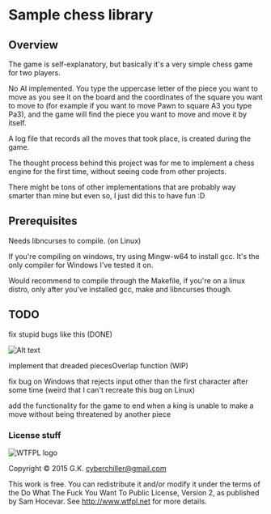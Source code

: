# Sample chess library
## Overview

The game is self-explanatory, but basically it's a very simple chess game for two players.

No AI implemented. You type the uppercase letter of the piece you want 
to move as you see it on the board and the coordinates of the square you want to move to 
(for example if you want to move Pawn to square A3 you type Pa3), and the game will find the piece you want to move
and move it by itself.

A log file that records all the moves that took place, is created during the game.

The thought process behind this project was for me to implement a chess engine for the first time, without seeing
code from other projects.

There might be tons of other implementations that are probably way smarter than mine but even so, I just did this to have fun :D

## Prerequisites

Needs libncurses to compile. (on Linux)

If you're compiling on windows, try using Mingw-w64 to install gcc. It's the only compiler for Windows I've tested it on.

Would recommend to compile through the Makefile, if you're on a linux distro, only after you've installed
gcc, make and libncurses though.

## TODO

fix stupid bugs like this (DONE)

![Alt text](http://i.imgur.com/u7DMUjg.png)

implement that dreaded piecesOverlap function (WIP)

fix bug on Windows that rejects input other than the first character after some time (weird that I can't recreate this bug on Linux)

add the functionality for the game to end when a king is unable to make a move without being threatened by another piece

### License stuff

![WTFPL logo](http://www.wtfpl.net/wp-content/uploads/2012/12/logo-220x1601.png)

Copyright © 2015 G.K. <cyberchiller@gmail.com>

This work is free. You can redistribute it and/or modify it under the
terms of the Do What The Fuck You Want To Public License, Version 2,
as published by Sam Hocevar. See http://www.wtfpl.net for more details.
